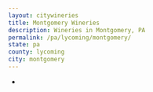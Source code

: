```yaml
---
layout: citywineries
title: Montgomery Wineries
description: Wineries in Montgomery, PA
permalink: /pa/lycoming/montgomery/
state: pa
county: lycoming
city: montgomery
---
```

-
